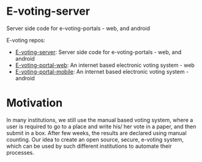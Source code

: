 # E-voting-server
Server side code for e-voting-portals - web, and android

E-voting repos:
- [E-voting-server](https://github.com/BroFOSS/E-voting-server): Server side code for e-voting-portals - web, and android
- [E-voting-portal-web](https://github.com/BroFOSS/E-voting-portal-web): An internet based electronic voting system - web
- [E-voting-portal-mobile](https://github.com/BroFOSS/E-voting-portal-mobile): An internet based electronic voting system - android

# Motivation

In many institutions, we still use the manual based voting system, where a user is required to go to a place and write his/ her vote in a paper, and then submit in a box. After few weeks, the results are declared using manual counting. Our idea to create an open source, secure, e-voting system, which can be used by such different institutions to automate their processes. 

